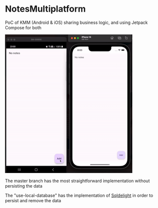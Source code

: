 # NotesMultiplatform

PoC of KMM (Android & iOS) sharing business logic, and using Jetpack Compose for both

![](https://github.com/diee/NotesMultiplatform/blob/master/notesmultiplatform.gif)


The master branch has the most straightforward implementation without persisting the data

The "use-local-database" has the implementation of [Sqldelight](https://kotlinlang.org/docs/multiplatform-mobile-ktor-sqldelight.html#create-platform-database-drivers) in order to persist and remove the data
